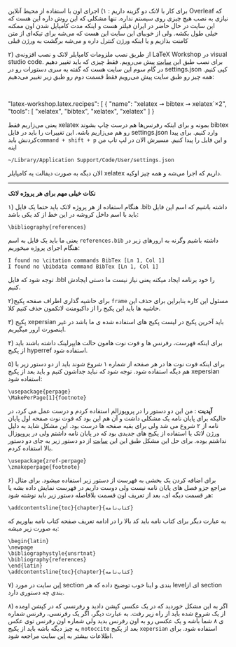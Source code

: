 برای کار با لاتک دو گزینه داریم : ۱) اجرای اون با استفاده از محیط آنلاین Overleaf که نیازی به نصب هیچ چیزی روی سیستم نداره. تنها مشکلی که این روش داره این هست که این سایت در حال حاضر در ایران فیلتر هست و اینکه مدت کامپایل شدن اون ممکنه خیلی طول بکشه. ولی از خوبیای این سایت این هست که می‌شه برای تیکه‌ای از متن کامنت بذازیم و یا اینکه ورژن کنترل داره و می‌شه برگشت به ورژن قبلی


۲) از طریق نصب ملزومات کامپایلر لاتک و نصب افزونه‌ی LaTeX Workshop در visual studio code. برای نصب طبق این [سایت](https://mathjiajia.github.io/vscode-and-latex/#step-2-download--install-visual-studio-code) پیش می‌رویم. فقط چیزی که باید تغییر دهیم در گام سوم این سایت هست که گفته یه سری دستورات رو در settings.json کپی کنیم. همه چیز رو طبق سایت پیش می‌رویم فقط قسمت دوم رو طبق زیر تغییر می‌دهیم:

‍‍

"latex-workshop.latex.recipes": [
{
"name": "xelatex ➞ bibtex ➞ xelatex`×2",
"tools": [
    "xelatex",
    "bibtex",
    "xelatex",
    "xelatex"
    ]
}




یعنی می‌زاریم فقط xelatex بمونه و برای اینکه رفرنس‌ها هم درست چاپ بشوند bibtex رو هم می‌زاریم باشه. این تغییرات را باید در فایل settings.json وارد کنیم. برای پیدا کردنش باید`command + shift + p` و این فایل را پیدا کنیم. مسیرش الان در لپ تاپ من اینه

`~/Library/Application Support/Code/User/settings.json‍‍`

الان دیگه به صورت دیفالت یه کامپایلر xelatex داریم که اجرا می‌شه و همه چیز اوکیه.

---------
**نکات خیلی مهم برای هر پروژه لاتک**

۱) هنگام استفاده از هر پروژه لاتک باید حتما یک فایل .bib داشته باشیم که اسم این فایل باید با اسم داخل کروشه در این خط از کد یکی باشد:
```
\bibliography{references}
```


یعنی ما باید یک فایل به اسم `references.bib` داشته باشیم وگرنه به ارورهای زیر در هنگام اجرای پروژه میخوریم:

```
I found no \citation commands BibTex [Ln 1, Col 1]
I found no \bibdata command BibTex [Ln 1, Col 1]
```

توجه شود که فایل .bbl را خود برنامه ایجاد میکنه یعنی نیاز نیست ما دستی ایجادش کنیم.


۲)برای حاشیه گذاری اطراف صفحه پکیج `frame` مسئول این کاره بنابراین برای حذف این حاشیه ها باید این پکیج را از داکیومنت لاتکمون حذف کنیم کلا.

۳) پکیج xepersian باید آخرین پکیج در لیست پکیج های استفاده شده ی ما باشد در غیر اینصورت ارور میگیریم.

۴) برای اینکه فهرست، رفرنس ها و فوت نوت هامون حالت هایپرلینک داشته باشند باید از پکیج hyperref استفاده شود.

۵) برای اینکه فوت نوت ها در هر صفحه از شماره ۱ شروع شوند باید از دو دستور زیر با هم دیگه استفاده شود. توجه شود که نباید جداشون کنیم و باید بعد از پکیج xepersian استفاده شود:


```
\usepackage{perpage}
\MakePerPage[1]{footnote}
```
**آپدیت** : من این دو دستور را در پروپوزالم استفاده کردم و درست عمل می کرد، در حالیکه برای پایان نامه یک مشکلی داشت و آن هم این بود که فوت نوت صفحه اول پایان نامه از ۲ شروع می شد ولی برای بقیه صفحه ها درست بود. این مشکل شاید به دلیل ورژن لاتک یا استفاده از پکیج های جدیدی بود که در پایان نامه داشتم ولی در پروپوزال نداشتم بوده. برای حل این مشکل طبق این این [سایت](https://tex.stackexchange.com/a/361744/284551) از دو دستور زیر به جای دو دستور بالا استفاده کردم.
```
\usepackage{zref-perpage}
\zmakeperpage{footnote}
```


۶) برای اضافه کردن یک بخشی به فهرست از دستور زیر استفاده میشود. برای مثال مراجع جزو فصل های پایان نامه نیست ولی دوست داریم در فهرست نمایش داده بشه یا هر قسمت دیگه ای، بعد از تعریف اون قسمت بلافاصله دستور زیر باید نوشته شود:

```
\addcontentsline{toc}{chapter}{کتاب‌نامه}
```
به عبارت دیگر برای کتاب نامه باید کد بالا را در ادامه تعریف صفحه کتاب نامه بیاوریم که به صورت زیر میشه:

```
\begin{latin} 
\newpage
\bibliographystyle{unsrtnat}
\bibliography{references}
\end{latin}
\addcontentsline{toc}{chapter}{کتاب‌نامه}
```

۷) [این](https://www.overleaf.com/learn/latex/Sections_and_chapters) سایت در مورد section بندی و اینا خوب توضیح داده که هر levelای از section بندی چه دستوری دارد.

۸) اگر به این مشکل خوردید که در یک عکسی کپشن دادید و رفرنسی که در کپشن اومده از یک شروع شده باید از راه زیر رفت. به عبارت دیگر، اگر یک رفرنسی، رفرنس شماره ی ۸ شما باشه و یک عکسی رو به اون رفرنس بدید ولی شماره اون رفرنس توی عکس یه چیز دیگه باشه باید از پکیج `notoccite`‍ بعد از پکیج `xepersian` استفاده شود. برای اطلاعات بیشتر به [این](https://tex.stackexchange.com/questions/224984/when-citing-inside-caption-it-starts-at-number-one) سایت مراجعه شود.
